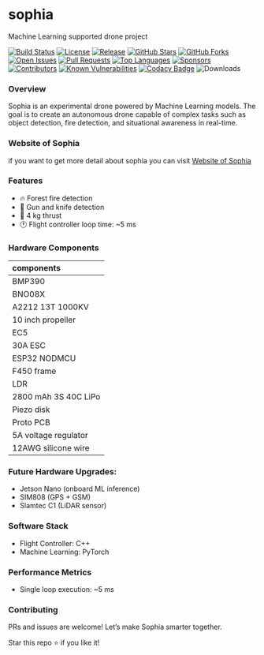 # sophia  
Machine Learning supported drone project  



[![Build Status](https://img.shields.io/github/actions/workflow/status/tunahanfaruk/sophia/main.yml)](https://github.com/tunahanfaruk/sophia/actions)
[![License](https://img.shields.io/github/license/tunahanfaruk/sophia)](https://github.com/tunahanfaruk/sophia/blob/main/LICENSE)
[![Release](https://img.shields.io/github/v/release/tunahanfaruk/sophia)](https://github.com/tunahanfaruk/sophia/releases)
[![GitHub Stars](https://img.shields.io/github/stars/tunahanfaruk/sophia?style=social)](https://github.com/tunahanfaruk/sophia/stargazers)
[![GitHub Forks](https://img.shields.io/github/forks/tunahanfaruk/sophia?style=social)](https://github.com/tunahanfaruk/sophia/network/members)
[![Open Issues](https://img.shields.io/github/issues/tunahanfaruk/sophia)](https://github.com/tunahanfaruk/sophia/issues)
[![Pull Requests](https://img.shields.io/github/issues-pr/tunahanfaruk/sophia)](https://github.com/tunahanfaruk/sophia/pulls)
[![Top Languages](https://img.shields.io/github/languages/top/tunahanfaruk/sophia)](https://github.com/tunahanfaruk/sophia)
[![Sponsors](https://img.shields.io/github/sponsors/tunahanfaruk)](https://github.com/sponsors/tunahanfaruk)
[![Contributors](https://img.shields.io/github/contributors/tunahanfaruk/sophia)](https://github.com/tunahanfaruk/sophia/graphs/contributors)
[![Known Vulnerabilities](https://snyk.io/test/github/tunahanfaruk/sophia/badge.svg)](https://snyk.io/test/github/tunahanfaruk/sophia)
[![Codacy Badge](https://app.codacy.com/project/badge/Grade/c4c00161f93741ab9a7ec89f108db3ed)](https://app.codacy.com/gh/tunahanfaruk/sophia/dashboard?utm_source=gh&utm_medium=referral&utm_content=&utm_campaign=Badge_grade)
![Downloads](https://img.shields.io/github/downloads/tunahanfaruk/sophia/total?style=flat-square)
  
 
### Overview  
Sophia is an experimental drone powered by Machine Learning models. The goal is to create an autonomous drone capable of complex tasks such as object detection, fire detection, and situational awareness in real-time.  

  
### Website of Sophia  
if you want to get more detail about sophia you can visit [Website of Sophia](https://tunahanfaruk.github.io/sophia/Web_Site/index.html)  

  
  
### Features
* 🔥 Forest fire detection
* 🔫 Gun and knife detection
* 🚀 4 kg thrust
* 🕐 Flight controller loop time: ~5 ms

### Hardware Components
| components |
|:----|
|BMP390|
|BNO08X|
|A2212 13T 1000KV|
|10 inch propeller|
|EC5|
|30A ESC|
|ESP32 NODMCU|
|F450 frame|
|LDR|
|2800 mAh 3S 40C LiPo|
|Piezo disk|
|Proto PCB|
|5A voltage regulator|
|12AWG silicone wire|

### Future Hardware Upgrades:
* Jetson Nano (onboard ML inference)
* SIM808 (GPS + GSM)
* Slamtec C1 (LiDAR sensor)

### Software Stack
* Flight Controller: C++ 
* Machine Learning: PyTorch 

### Performance Metrics
* Single loop execution: ~5 ms

### Contributing
PRs and issues are welcome! Let’s make Sophia smarter together.  

    
Star this repo ⭐ if you like it!  
